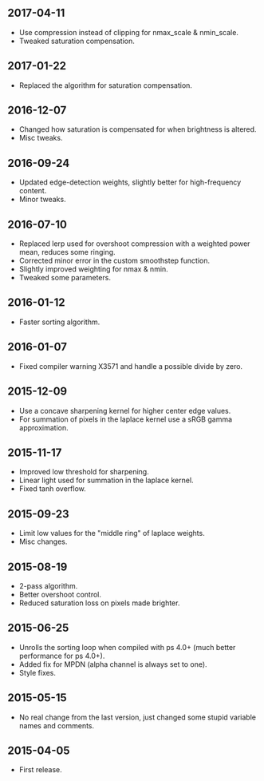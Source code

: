 ## 2017-04-11
- Use compression instead of clipping for nmax_scale & nmin_scale.
- Tweaked saturation compensation.


## 2017-01-22
- Replaced the algorithm for saturation compensation.


## 2016-12-07
- Changed how saturation is compensated for when brightness is altered.
- Misc tweaks.


## 2016-09-24
- Updated edge-detection weights, slightly better for high-frequency content.
- Minor tweaks.


## 2016-07-10
- Replaced lerp used for overshoot compression with a weighted power mean, reduces some ringing.
- Corrected minor error in the custom smoothstep function.
- Slightly improved weighting for nmax & nmin.
- Tweaked some parameters.


## 2016-01-12
- Faster sorting algorithm.


## 2016-01-07
- Fixed compiler warning X3571 and handle a possible divide by zero.


## 2015-12-09
- Use a concave sharpening kernel for higher center edge values.
- For summation of pixels in the laplace kernel use a sRGB gamma approximation.


## 2015-11-17
- Improved low threshold for sharpening.
- Linear light used for summation in the laplace kernel.
- Fixed tanh overflow.


## 2015-09-23
- Limit low values for the "middle ring" of laplace weights.
- Misc changes.


## 2015-08-19
- 2-pass algorithm.
- Better overshoot control.
- Reduced saturation loss on pixels made brighter.


## 2015-06-25
- Unrolls the sorting loop when compiled with ps 4.0+ (much better performance for ps 4.0+).
- Added fix for MPDN (alpha channel is always set to one).
- Style fixes.


## 2015-05-15
- No real change from the last version, just changed some stupid variable names and comments.


## 2015-04-05
- First release.

